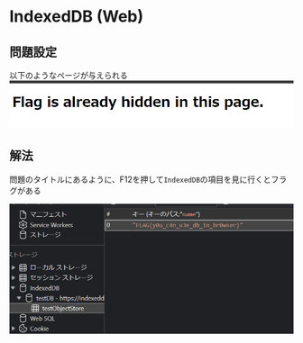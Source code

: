 # IndexedDB (Web)

## 問題設定
以下のようなページが与えられる
![png](page.png)

## 解法
問題のタイトルにあるように、F12を押して`IndexedDB`の項目を見に行くとフラグがある

![f12](f12.png)
